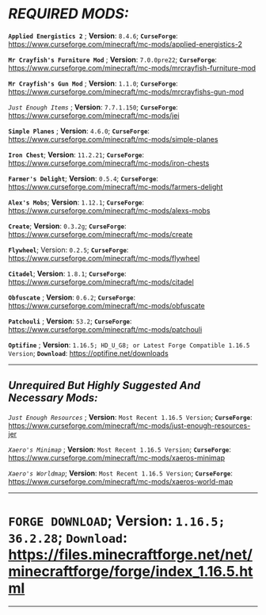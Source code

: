 
   # ***REQUIRED MODS:*** 


**` Applied Energistics 2 `** ; **Version**: `8.4.6`; **` CurseForge `**: https://www.curseforge.com/minecraft/mc-mods/applied-energistics-2


**` Mr Crayfish's Furniture Mod `** ; **Version**: `7.0.0pre22`; **` CurseForge `**: https://www.curseforge.com/minecraft/mc-mods/mrcrayfish-furniture-mod


**` Mr Crayfish's Gun Mod `** ; **Version**: `1.1.0`; **` CurseForge `**: https://www.curseforge.com/minecraft/mc-mods/mrcrayfishs-gun-mod


*` Just Enough Items `* ; **Version**: `7.7.1.150`; **` CurseForge `**: https://www.curseforge.com/minecraft/mc-mods/jei


**` Simple Planes `** ; **Version**: `4.6.0`; **` CurseForge `**: https://www.curseforge.com/minecraft/mc-mods/simple-planes


**` Iron Chest `**; **Version**: `11.2.21`; **` CurseForge `**: https://www.curseforge.com/minecraft/mc-mods/iron-chests


**` Farmer's Delight `**; **Version**: `0.5.4`; **` CurseForge `**: https://www.curseforge.com/minecraft/mc-mods/farmers-delight


**` Alex's Mobs `**; **Version**: `1.12.1`; **` CurseForge `**: https://www.curseforge.com/minecraft/mc-mods/alexs-mobs


**` Create `**; **Version**: `0.3.2g`; **` CurseForge `**: https://www.curseforge.com/minecraft/mc-mods/create


**` Flywheel `**; Version: `0.2.5`; **` CurseForge `**: https://www.curseforge.com/minecraft/mc-mods/flywheel


**` Citadel `**; **Version**: `1.8.1`; **` CurseForge `**: https://www.curseforge.com/minecraft/mc-mods/citadel


**` Obfuscate `** ; **Version**: `0.6.2`; **` CurseForge `**: https://www.curseforge.com/minecraft/mc-mods/obfuscate


**` Patchouli `** ; **Version**: `53.2`; **` CurseForge `**: https://www.curseforge.com/minecraft/mc-mods/patchouli


**` Optifine `** ; **Version**: `1.16.5; HD_U_G8; or Latest Forge Compatible 1.16.5 Version`; **` Download `**: https://optifine.net/downloads

___________________________________________________________

## ***Unrequired But Highly Suggested And Necessary Mods:***

*` Just Enough Resources `* ; **Version**: `Most Recent 1.16.5 Version`; **` CurseForge `**: https://www.curseforge.com/minecraft/mc-mods/just-enough-resources-jer


*` Xaero's Minimap `* ; **Version**: `Most Recent 1.16.5 Version`; **` CurseForge `**: https://www.curseforge.com/minecraft/mc-mods/xaeros-minimap


*` Xaero's Worldmap `*; **Version**: `Most Recent 1.16.5 Version`; **` CurseForge `**: https://www.curseforge.com/minecraft/mc-mods/xaeros-world-map
_____________________________________________________________


# **` FORGE DOWNLOAD `**; **Version**: `1.16.5; 36.2.28`; **` Download `**: https://files.minecraftforge.net/net/minecraftforge/forge/index_1.16.5.html


________________________________________________________________
